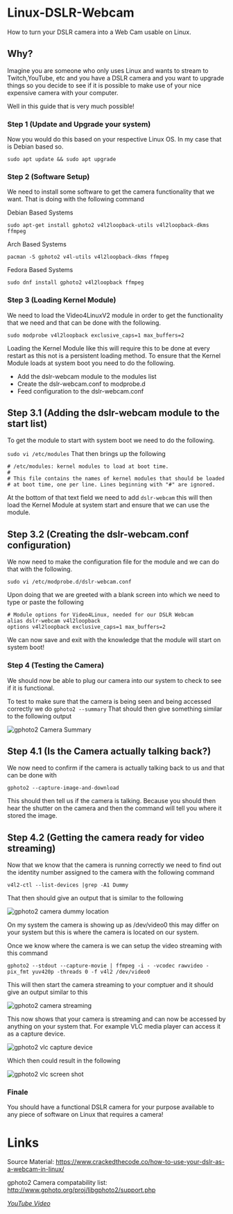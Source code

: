 # Linux-DSLR-Webcam
How to turn your DSLR camera into a Web Cam usable on Linux.

## Why?
Imagine you are someone who only uses Linux and wants to stream to Twitch,YouTube, etc and you have a DSLR camera and you want to upgrade things so you decide to see if it is possible to make use of your nice expensive camera with your computer.

Well in this guide that is very much possible! 

### Step 1 (Update and Upgrade your system)
Now you would do this based on your respective Linux OS. In my case that is Debian based so.

```sudo apt update && sudo apt upgrade```

### Step 2 (Software Setup)
We need to install some software to get the camera functionality that we want. That is doing with the following command

Debian Based Systems

```sudo apt-get install gphoto2 v4l2loopback-utils v4l2loopback-dkms ffmpeg```

Arch Based Systems

```pacman -S gphoto2 v4l-utils v4l2loopback-dkms ffmpeg```

Fedora Based Systems

```sudo dnf install gphoto2 v4l2loopback ffmpeg```

### Step 3 (Loading Kernel Module)
We need to load the Video4LinuxV2 module in order to get the functionality that we need and that can be done with the following.

```sudo modprobe v4l2loopback exclusive_caps=1 max_buffers=2```

Loading the Kernel Module like this will require this to be done at every restart as this not is a persistent loading method. To ensure that the Kernel Module loads at system boot you need to do the following.

- Add the dslr-webcam module to the modules list
- Create the dslr-webcam.conf to modprobe.d
- Feed configuration to the dslr-webcam.conf

## Step 3.1 (Adding the dslr-webcam module to the start list)
To get the module to start with system boot we need to do the following.

```sudo vi /etc/modules```
That then brings up the following
```
# /etc/modules: kernel modules to load at boot time.
#
# This file contains the names of kernel modules that should be loaded
# at boot time, one per line. Lines beginning with "#" are ignored.
```

At the bottom of that text field we need to add `dslr-webcam` this will then load the Kernel Module at system start and ensure that we can use the module.

## Step 3.2 (Creating the dslr-webcam.conf configuration)

We now need to make the configuration file for the module and we can do that with the following.

```sudo vi /etc/modprobe.d/dslr-webcam.conf```

Upon doing that we are greeted with a blank screen into which we need to type or paste the following

```
# Module options for Video4Linux, needed for our DSLR Webcam
alias dslr-webcam v4l2loopback
options v4l2loopback exclusive_caps=1 max_buffers=2
```

We can now save and exit with the knowledge that the module will start on system boot!

### Step 4 (Testing the Camera)

We should now be able to plug our camera into our system to check to see if it is functional. 

To test to make sure that the camera is being seen and being accessed correctly we do `gphoto2 --summary` That should then give something similar to the following output

![gphoto2 Camera Summary](https://user-images.githubusercontent.com/25136516/230117540-c0a6bb56-3f2e-4184-8dcf-be31c471e38e.png)

## Step 4.1 (Is the Camera actually talking back?)

We now need to confirm if the camera is actually talking back to us and that can be done with

```gphoto2 --capture-image-and-download```

This should then tell us if the camera is talking. Because you should then hear the shutter on the camera and then the command will tell you where it stored the image.

## Step 4.2 (Getting the camera ready for video streaming)

Now that we know that the camera is running correctly we need to find out the identity number assigned to the camera with the following command

```v4l2-ctl --list-devices |grep -A1 Dummy```

That then should give an output that is similar to the following

![gphoto2 camera dummy location](https://user-images.githubusercontent.com/25136516/230119838-73d241f0-463a-4fad-b7a0-e042bcf4e495.png)

On my system the camera is showing up as /dev/video0 this may differ on your system but this is where the camera is located on our system.

Once we know where the camera is we can setup the video streaming with this command


```gphoto2 --stdout --capture-movie | ffmpeg -i - -vcodec rawvideo -pix_fmt yuv420p -threads 0 -f v4l2 /dev/video0```

This will then start the camera streaming to  your comptuer and it should give an output similar to this

![gphoto2 camera streaming](https://user-images.githubusercontent.com/25136516/230125172-4dd51629-6985-4f15-98b1-dc99d8d1574b.png)

This now shows that your camera is streaming and can now be accessed by anything on your system that. For example VLC media player can access it as a capture device.

![gphoto2 vlc capture device](https://user-images.githubusercontent.com/25136516/230126121-b01d247f-2b42-4c6f-8139-a249fd48302c.png)

Which then could result in the following

![gphoto2 vlc screen shot](https://user-images.githubusercontent.com/25136516/230126248-3911e81b-ace4-4115-a490-64118b35e2e1.png)

### Finale

You should have a functional DSLR camera for your purpose available to any piece of software on Linux that requires a camera!

# Links
Source Material: https://www.crackedthecode.co/how-to-use-your-dslr-as-a-webcam-in-linux/

gphoto2 Camera compatability list: http://www.gphoto.org/proj/libgphoto2/support.php

*[YouTube Video](https://youtu.be/ZdvRK6obieY)*
